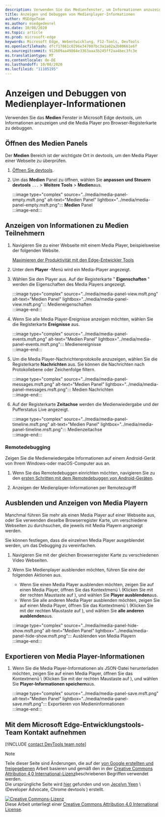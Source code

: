 ```yaml
---
description: Verwenden Sie das Medienfenster, um Informationen anzuzeigen und die Media Player pro Browser-Registerkarte zu debuggen.
title: Anzeigen und Debuggen von Medienplayer-Informationen
author: MSEdgeTeam
ms.author: msedgedevrel
ms.date: 10/08/2020
ms.topic: article
ms.prod: microsoft-edge
keywords: Microsoft Edge, Webentwicklung, F12-Tools, DevTools
ms.openlocfilehash: dfcf17861c0296e347007bc3a1a02a2b80661e6f
ms.sourcegitcommit: 912609aa49864e3363aaa3b245ff2aa4bec3fc3e
ms.translationtype: MT
ms.contentlocale: de-DE
ms.lasthandoff: 10/08/2020
ms.locfileid: "11105195"
---
```

# Anzeigen und Debuggen von Medienplayer-Informationen  

Verwenden Sie das **Medien** Fenster in Microsoft Edge devtools, um Informationen anzuzeigen und die Media Player pro Browser-Registerkarte zu debuggen.  

## Öffnen des Medien Panels  

Der **Medien** Bereich ist der wichtigste Ort in devtools, um den Media Player einer Webseite zu überprüfen.

1.  [Öffnen Sie devtools][DevtoolsGuideChromiumOpen].  
1.  Um das **Medien** Panel zu öffnen, wählen Sie **anpassen und Steuern devtools** `...`  >  **Weitere Tools**  >  **Medien**aus.  
    
    :::image type="complex" source="../media/media-panel-empty.msft.png" alt-text="Medien Panel" lightbox="../media/media-panel-empty.msft.png":::
       **Medien** Panel  
    :::image-end:::  
    
## Anzeigen von Informationen zu Medien Teilnehmern  

1.  Navigieren Sie zu einer Webseite mit einem Media Player, beispielsweise der folgenden Website.  
    
    [Maximieren der Produktivität mit den Edge-Entwickler Tools][BingVideosSearchViewDetailMidE0BA14EC0E0D18C06C8DE0BA14EC0E0D18C06C8]  
    
1.  Unter dem **Player** -Menü wird ein Media-Player angezeigt.  
1.  Wählen Sie den Player aus.  Auf der Registerkarte " **Eigenschaften** " werden die Eigenschaften des Media Players angezeigt.  
    
    :::image type="complex" source="../media/media-panel-view.msft.png" alt-text="Medien Panel" lightbox="../media/media-panel-view.msft.png":::
       Medieneigenschaften  
    :::image-end:::  
    
1.  Wenn Sie alle Media Player-Ereignisse anzeigen möchten, wählen Sie die Registerkarte **Ereignisse** aus.  
    
    :::image type="complex" source="../media/media-panel-events.msft.png" alt-text="Medien Panel" lightbox="../media/media-panel-events.msft.png":::
       Medienereignisse  
    :::image-end:::  
    
1.  Um die Media Player-Nachrichtenprotokolle anzuzeigen, wählen Sie die Registerkarte **Nachrichten** aus.  Sie können die Nachrichten nach Protokollebene oder Zeichenfolge filtern.  
    
    :::image type="complex" source="../media/media-panel-messages.msft.png" alt-text="Medien Panel" lightbox="../media/media-panel-messages.msft.png":::
       Medien Nachrichten  
    :::image-end:::  
    
1.  Auf der Registerkarte **Zeitachse** werden die Medienwiedergabe und der Pufferstatus Live angezeigt.  
    
    :::image type="complex" source="../media/media-panel-timeline.msft.png" alt-text="Medien Panel" lightbox="../media/media-panel-timeline.msft.png":::
       Medienzeitachse  
    :::image-end:::  
    
### Remotedebugging  

Zeigen Sie die Medienwiedergabe Informationen auf einem Android-Gerät von Ihrem Windows-oder macOS-Computer aus an.  

1.  Wenn Sie das Remotedebuggen einrichten möchten, navigieren Sie zu den [ersten Schritten mit dem Remotedebuggen von Android-Geräten][DevtoolsGuideChromiumRemoteDebuggingIndex].  
1.  Anzeigen der Medienplayer-Informationen per Remotezugriff  
    
    <!-- TODO: recreate image using an Android device -->  
    <!--  
    :::image type="complex" source="../media/media-panel-remote-debug.msft.png" alt-text="Medien Panel" lightbox="../media/media-panel-remote-debug.msft.png":::
       Remote debugging  
    :::image-end:::  
    -->  
    
## Ausblenden und Anzeigen von Media Playern  

Manchmal führen Sie mehr als einen Media Player auf einer Webseite aus, oder Sie verwenden dieselbe Browserregister Karte, um verschiedene Webseiten zu durchsuchen, die jeweils mit Media Playern angezeigt werden.

Sie können festlegen, dass die einzelnen Media Player ausgeblendet werden, um das Debugging zu vereinfachen.  

1.  Navigieren Sie mit der gleichen Browserregister Karte zu verschiedenen Video Webseiten.  
1.  Wenn Sie Medienplayer ausblenden möchten, führen Sie eine der folgenden Aktionen aus.  
    *   Wenn Sie einen Media Player ausblenden möchten, zeigen Sie auf einen Media Player, öffnen Sie das Kontextmenü \ (Klicken Sie mit der rechten Maustaste auf \), und wählen Sie **Player ausblenden**aus.  
    *   Wenn Sie alle anderen Media Player ausblenden möchten, zeigen Sie auf einen Media Player, öffnen Sie das Kontextmenü \ (Klicken Sie mit der rechten Maustaste auf \), und wählen Sie **alle anderen ausblenden**aus.  
    
    :::image type="complex" source="../media/media-panel-hide-show.msft.png" alt-text="Medien Panel" lightbox="../media/media-panel-hide-show.msft.png":::
       Ausblenden von Media Playern  
    :::image-end:::  
    
## Exportieren von Media Player-Informationen  

1.  Wenn Sie die Media Player-Informationen als JSON-Datei herunterladen möchten, zeigen Sie auf einen Media Player, öffnen Sie das Kontextmenü \ (Klicken Sie mit der rechten Maustaste auf \), und wählen Sie **Player-Informationen speichern**aus.  
    
    :::image type="complex" source="../media/media-panel-save.msft.png" alt-text="Medien Panel" lightbox="../media/media-panel-save.msft.png":::
       Exportieren von Medieninformationen  
    :::image-end:::  
    
## Mit dem Microsoft Edge-Entwicklungstools-Team Kontakt aufnehmen  

[!INCLUDE [contact DevTools team note](../includes/contact-devtools-team-note.md)]  

<!-- links -->  

[DevtoolsGuideChromiumOpen]: ../open.md "Öffnen von Microsoft Edge devtools"  

[DevtoolsGuideChromiumRemoteDebuggingIndex]: ../remote-debugging/index.md "Erste Schritte mit dem Remotedebuggen von Android-Geräten | Microsoft docs"  

[BingVideosSearchViewDetailMidE0BA14EC0E0D18C06C8DE0BA14EC0E0D18C06C8]: https://www.bing.com/videos/search?view=detail&mid=DE0BA14EC0E0D18C06C8DE0BA14EC0E0D18C06C8 "Maximieren der Produktivität mit den Edge-Entwickler Tools | Bing-Video"  

> [!NOTE]
> Teile dieser Seite sind Änderungen, die auf der [von Google erstellten und freigegebenen][GoogleSitePolicies] Arbeit basieren und gemäß den in der [Creative Commons Attribution 4,0 International-Lizenz][CCA4IL]beschriebenen Begriffen verwendet werden.  
> Die ursprüngliche Seite wird [hier](https://developers.google.com/web/tools/chrome-devtools/media-panel/index) gefunden und von [Jecelyn Yeen][JecelynYeen] \ (Developer Advocate, Chrome devtools \) erstellt.  

[![Creative Commons-Lizenz][CCby4Image]][CCA4IL]  
Diese Arbeit unterliegt einer [Creative Commons Attribution 4.0 International License][CCA4IL].  

[CCA4IL]: https://creativecommons.org/licenses/by/4.0  
[CCby4Image]: https://i.creativecommons.org/l/by/4.0/88x31.png  
[GoogleSitePolicies]: https://developers.google.com/terms/site-policies  
[JecelynYeen]: https://developers.google.com/web/resources/contributors/jecelynyeen  

